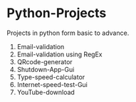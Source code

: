 # Python-Projects
Projects in python form basic to advance.

1. Email-validation 
2. Email-validation using RegEx
3. QRcode-generator
4. Shutdown-App-Gui
5. Type-speed-calculator
6. Internet-speed-test-Gui
7. YouTube-download
